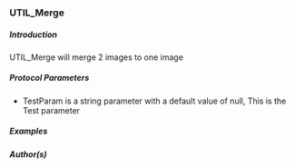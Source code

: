 ### UTIL_Merge

##### Introduction

UTIL_Merge will merge 2 images to one image

##### Protocol Parameters

- TestParam is a string parameter with a default value of null, This is the Test parameter


##### Examples


##### Author(s)


